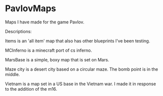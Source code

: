 # PavlovMaps
Maps I have made for the game Pavlov.



Descriptions:

Items is an 'all item' map that also has other blueprints I've been testing.

MCInferno is a minecraft port of cs inferno.

MarsBase is a simple, boxy map that is set on Mars.

Maze city is a desert city based on a circular maze. The bomb point is in the middle.

Vietnam is a map set in a US base in the Vietnam war. I made it in response to the addition of the m16.
